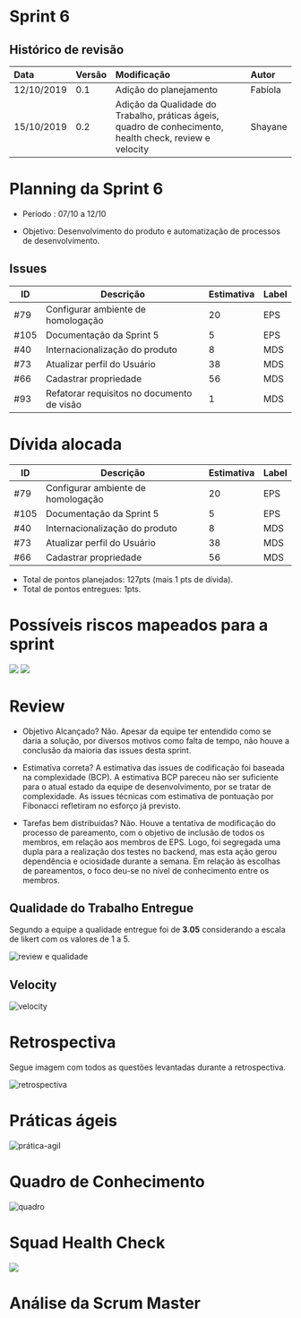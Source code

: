# Sprint 6

## Histórico de revisão
| Data   | Versão | Modificação  | Autor  |
| :- | :- | :- | :- |
| 12/10/2019 | 0.1 | Adição do planejamento  |  Fabíola |
| 15/10/2019 | 0.2 | Adição da Qualidade do Trabalho, práticas ágeis, quadro de conhecimento, health check, review e velocity |  Shayane |

# Planning da Sprint 6

- Período : 07/10 a 12/10

- Objetivo: Desenvolvimento do produto e automatização de processos de desenvolvimento.

## Issues

| ID | Descrição | Estimativa | Label |
| ---|-----------|------------|-------|
| #79 | Configurar ambiente de homologação | 20 | EPS |
| #105 | Documentação da Sprint 5 | 5 | EPS |
| #40 | Internacionalização do produto | 8 | MDS |
| #73 | Atualizar perfil do Usuário | 38 | MDS |
| #66 | Cadastrar propriedade| 56 | MDS | 
| #93 | Refatorar requisitos no documento de visão | 1 | MDS |

# Dívida alocada

ID | Descrição | Estimativa | Label|
---|-----------|------------|-------|
| #79 | Configurar ambiente de homologação | 20 | EPS |
| #105 | Documentação da Sprint 5 | 5 | EPS |
| #40 | Internacionalização do produto | 8 | MDS |
| #73 | Atualizar perfil do Usuário | 38 | MDS |
| #66 | Cadastrar propriedade| 56 | MDS | 

 - Total de pontos planejados: 127pts (mais 1 pts de dívida).
 - Total de pontos entregues: 1pts.

 # Possíveis riscos mapeados para a sprint

<img src="../img/gerenciamento/risks6.png">
<img src="../img/gerenciamento/burn6">


# Review

- Objetivo Alcançado? Não. Apesar da equipe ter entendido como se daria a solução, por diversos motivos como falta de tempo, não houve a conclusão da maioria das issues desta sprint.

- Estimativa correta? A estimativa das issues de codificação foi baseada na complexidade (BCP). A estimativa BCP pareceu não ser suficiente para o atual estado da equipe de desenvolvimento, por se tratar de complexidade. As issues técnicas com estimativa de pontuação por Fibonacci refletiram no esforço já previsto. 

- Tarefas bem distribuidas? Não. Houve a tentativa de modificação do processo de pareamento, com o objetivo de inclusão de todos os membros, em relação aos membros de EPS. Logo, foi segregada uma dupla para a realização dos testes no backend, mas esta ação gerou dependência e ociosidade durante a semana. Em relação às escolhas de pareamentos, o foco deu-se no nível de conhecimento entre os membros.


## Qualidade do Trabalho Entregue

Segundo a equipe a qualidade entregue foi de **3.05** considerando a escala de likert com os valores de 1 a 5.

![review e qualidade](../img/gerenciamento/review6.png)

## Velocity

![velocity](../img/gerenciamento/velocity6.png)

# Retrospectiva

Segue imagem com todos as questões levantadas durante a retrospectiva.

![retrospectiva](../img/gerenciamento/retrospective6)

# Práticas ágeis 

![prática-agil](../img/gerenciamento/agil6.png)

# Quadro de Conhecimento

![quadro](../img/gerenciamento/conhecimento6.png)

# Squad Health Check

<img src="../img/gerenciamento/health6.png">

# Análise da Scrum Master


